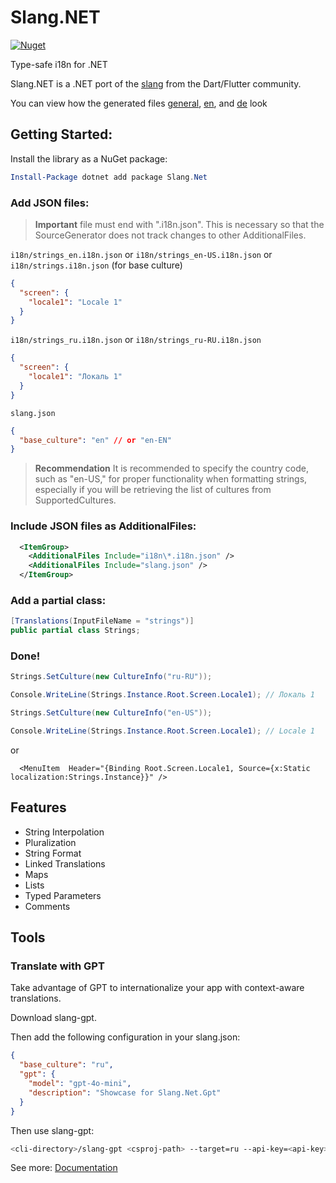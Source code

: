 # Slang.NET

[![Nuget](https://img.shields.io/nuget/v/Slang.Net?label=Slang.Net)](https://www.nuget.org/packages/Slang.Net)

Type-safe i18n for .NET

Slang.NET is a .NET port of the [slang](https://pub.dev/packages/slang) from the Dart/Flutter community.

You can view how the generated files [general](https://github.com/egorozh/Slang.NET/blob/develop/Slang.Tests/Integration/Resources/_expected_header.output), [en](https://github.com/egorozh/Slang.NET/blob/develop/Slang.Tests/Integration/Resources/_expected_en.output), and [de](https://github.com/egorozh/Slang.NET/blob/develop/Slang.Tests/Integration/Resources/_expected_de.output) look

## Getting Started:

Install the library as a NuGet package:

```powershell
Install-Package dotnet add package Slang.Net
```

### Add JSON files:
> **Important** file must end with ".i18n.json". This is necessary so that the SourceGenerator does not track changes to other AdditionalFiles.

`i18n/strings_en.i18n.json` or `i18n/strings_en-US.i18n.json` or `i18n/strings.i18n.json` (for base culture)

```json
{
  "screen": {
    "locale1": "Locale 1"
  }
}
```

`i18n/strings_ru.i18n.json` or `i18n/strings_ru-RU.i18n.json`

```json
{
  "screen": {
    "locale1": "Локаль 1"
  }
}
```

`slang.json`

```json
{
  "base_culture": "en" // or "en-EN"
}
```

> **Recommendation** It is recommended to specify the country code, such as "en-US," for proper functionality when formatting strings, especially if you will be retrieving the list of cultures from SupportedCultures.

### Include JSON files as AdditionalFiles:

```xml
  <ItemGroup>
    <AdditionalFiles Include="i18n\*.i18n.json" />
    <AdditionalFiles Include="slang.json" />
  </ItemGroup>
```


### Add a partial class:

``` csharp
[Translations(InputFileName = "strings")]
public partial class Strings;
```

### Done! 

```csharp
Strings.SetCulture(new CultureInfo("ru-RU")); 

Console.WriteLine(Strings.Instance.Root.Screen.Locale1); // Локаль 1

Strings.SetCulture(new CultureInfo("en-US"));

Console.WriteLine(Strings.Instance.Root.Screen.Locale1); // Locale 1
```
or 
```xaml
  <MenuItem  Header="{Binding Root.Screen.Locale1, Source={x:Static localization:Strings.Instance}}" />
```

## Features

- String Interpolation
- Pluralization
- String Format
- Linked Translations
- Maps
- Lists
- Typed Parameters
- Comments

## Tools

### Translate with GPT

Take advantage of GPT to internationalize your app with context-aware translations.

Download slang-gpt.

Then add the following configuration in your slang.json:

```json
{
  "base_culture": "ru",
  "gpt": {
    "model": "gpt-4o-mini",
    "description": "Showcase for Slang.Net.Gpt"
  }
}
```

Then use slang-gpt:

```bash
<cli-directory>/slang-gpt <csproj-path> --target=ru --api-key=<api-key>
```

See more: [Documentation](https://github.com/egorozh/Slang.NET/tree/develop/Slang.Gpt.Cli)

